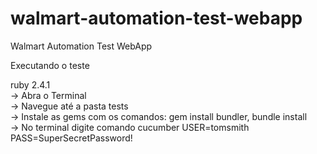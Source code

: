 # walmart-automation-test-webapp
Walmart Automation Test WebApp

Executando o teste

ruby 2.4.1 </br>
-> Abra o Terminal </br>
-> Navegue até a pasta tests </br>
-> Instale as gems com os comandos: gem install bundler, bundle install </br>
-> No terminal digite comando cucumber USER=tomsmith PASS=SuperSecretPassword! </br>
